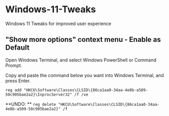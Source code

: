 # Windows-11-Tweaks

Windows 11 Tweaks for improved user experience

## "Show more options" context menu - Enable as Default

Open Windows Terminal, and select Windows PowerShell or Command Prompt.

Copy and paste the command below you want into Windows Terminal, and press Enter.

`reg add "HKCU\Software\Classes\CLSID\{86ca1aa0-34aa-4e8b-a509-50c905bae2a2}\InprocServer32" /f /ve`

**UNDO: **
`reg delete "HKCU\Software\Classes\CLSID\{86ca1aa0-34aa-4e8b-a509-50c905bae2a2}" /f`
